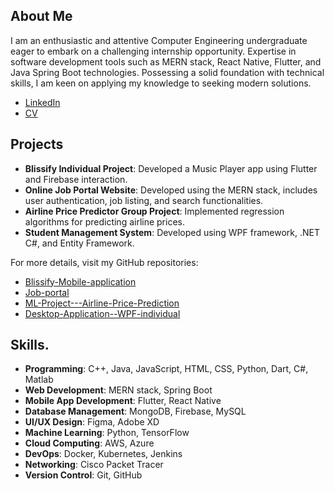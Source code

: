 ## About Me

I am an enthusiastic and attentive Computer Engineering undergraduate eager to embark on a challenging internship opportunity. Expertise in software development tools such as MERN stack, React Native, Flutter, and Java Spring Boot technologies. Possessing a solid foundation with technical skills, I am keen on applying my knowledge to seeking modern solutions.

- [LinkedIn](https://www.linkedin.com/in/jathusan-uthayaraj-20b7631a6/)
- [CV](./Jathusan%20Uthayaraj%20-CV.pdf)

## Projects

- **Blissify Individual Project**: Developed a Music Player app using Flutter and Firebase interaction.
- **Online Job Portal Website**: Developed using the MERN stack, includes user authentication, job listing, and search functionalities.
- **Airline Price Predictor Group Project**: Implemented regression algorithms for predicting airline prices.
- **Student Management System**: Developed using WPF framework, .NET C#, and Entity Framework.

For more details, visit my GitHub repositories:
- [Blissify-Mobile-application](https://github.com/Jathusan19/Blissify-Mobile-application)
- [Job-portal](https://github.com/Jathusan19/Job-portal)
- [ML-Project---Airline-Price-Prediction](https://github.com/Jathusan19/ML-Project---Airline-Price-Prediction)
- [Desktop-Application--WPF-individual](https://github.com/Jathusan19/Desktop-Application--WPF-individual)

## Skills.

- **Programming**: C++, Java, JavaScript, HTML, CSS, Python, Dart, C#, Matlab
- **Web Development**: MERN stack, Spring Boot
- **Mobile App Development**: Flutter, React Native
- **Database Management**: MongoDB, Firebase, MySQL
- **UI/UX Design**: Figma, Adobe XD
- **Machine Learning**: Python, TensorFlow
- **Cloud Computing**: AWS, Azure
- **DevOps**: Docker, Kubernetes, Jenkins
- **Networking**: Cisco Packet Tracer
- **Version Control**: Git, GitHub
